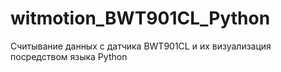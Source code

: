 # witmotion_BWT901CL_Python
Считывание данных с датчика BWT901CL и их визуализация посредством языка Python
